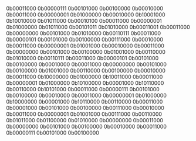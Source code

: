0b00011000
0b00000111
0b00101000
0b00100000
0b00010000
0b00011000
0b00000001
0b01000000
0b00010000
0b10001000
0b10010000
0b01011000
0b00010100
0b00011000
0b00000001
0b01000000
0b01011000
0b00101011
0b01010000
0b00011001
0b00011000
0b00000000
0b00101000
0b01010000
0b00110111
0b00011000
0b00000101
0b00101000
0b00100000
0b00111000
0b00010000
0b00011000
0b00000001
0b01001000
0b00010000
0b00011000
0b00000000
0b00101000
0b00100000
0b01001000
0b00110000
0b01010000
0b00110111
0b00011000
0b00000101
0b00101000
0b00100000
0b00010000
0b00011000
0b00000000
0b00101000
0b00100000
0b01001000
0b00110000
0b00100000
0b00010000
0b00011000
0b10000000
0b01000000
0b10011000
0b00011000
0b00000001
0b01000000
0b10100000
0b00001000
0b10110000
0b00110000
0b10101000
0b00011000
0b00000111
0b00101000
0b00100000
0b00010000
0b00011000
0b00000001
0b01000000
0b10000000
0b00001000
0b10110000
0b00110000
0b00011000
0b00001000
0b00101000
0b00100000
0b00111000
0b00010000
0b00011000
0b00000001
0b01001000
0b00111000
0b00110000
0b01011000
0b01100000
0b01010000
0b00000000
0b00011000
0b00000000
0b00101000
0b00100000
0b00010000
0b00011000
0b00000111
0b00101000
0b00100000
